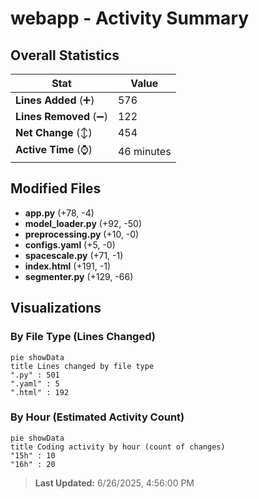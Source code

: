 # webapp - Activity Summary 

## Overall Statistics

| Stat                   | Value                                                             |
| ---------------------- | ----------------------------------------------------------------- |
| **Lines Added** (➕)   | 576                                          |
| **Lines Removed** (➖) | 122                                        |
| **Net Change** (↕)    | 454                |
| **Active Time** (⌚)   | 46 minutes |


## Modified Files
- **app.py** (+78, -4)
- **model_loader.py** (+92, -50)
- **preprocessing.py** (+10, -0)
- **configs.yaml** (+5, -0)
- **spacescale.py** (+71, -1)
- **index.html** (+191, -1)
- **segmenter.py** (+129, -66)

## Visualizations

### By File Type (Lines Changed)

```mermaid
pie showData
title Lines changed by file type
".py" : 501
".yaml" : 5
".html" : 192
```

### By Hour (Estimated Activity Count)

```mermaid
pie showData
title Coding activity by hour (count of changes)
"15h" : 10
"16h" : 20
```


> **Last Updated:** 6/26/2025, 4:56:00 PM